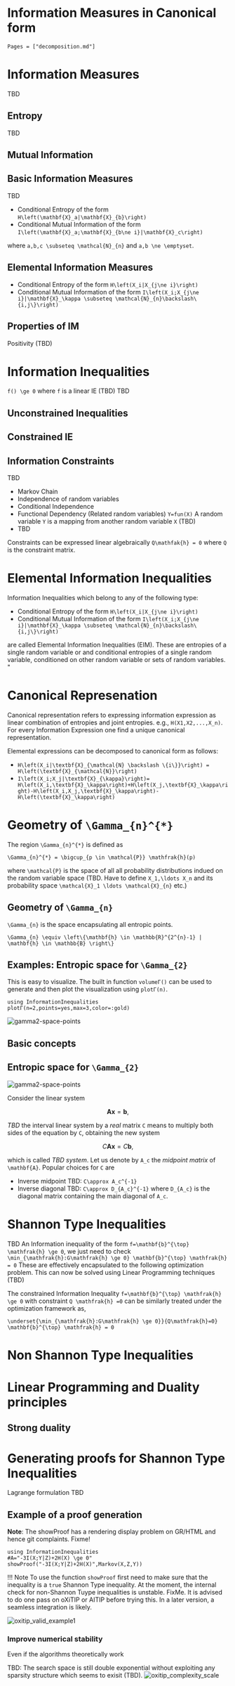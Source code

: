 # Information Measures in Canonical form

```@contents
Pages = ["decomposition.md"]
```

# Information Measures
TBD
## Entropy
TBD
## Mutual Information

## Basic Information Measures
TBD

* Conditional Entropy of the form ``H\left(\mathbf{X}_a|\mathbf{X}_{b}\right)``
* Conditional Mutual Information of the form ``I\left(\mathbf{X}_a;\mathbf{X}_{b\ne i}|\mathbf{X}_c\right)``

where ``a,b,c \subseteq \mathcal{N}_{n}`` and ``a,b \ne \emptyset``.

## Elemental Information Measures

* Conditional Entropy of the form ``H\left(X_i|X_{j\ne i}\right)``
* Conditional Mutual Information of the form ``I\left(X_i;X_{j\ne i}|\mathbf{X}_\kappa \subseteq \mathcal{N}_{n}\backslash\{i,j\}\right)``



## Properties of IM
Positivity (TBD)


# Information Inequalities
``f() \ge 0`` where ``f`` is a linear IE (TBD)
TBD
## Unconstrained Inequalities
## Constrained IE

## Information Constraints
TBD
* Markov Chain
* Independence of random variables
* Conditional Independence
* Functional Dependency (Related random variables) ``Y=fun(X)`` 
A random variable ``Y`` is a mapping from another random variable ``X`` (TBD)
* TBD

 Constraints can be expressed linear algebraically ``Q\mathfak{h} = 0`` where ``Q`` is the constraint matrix.

# Elemental Information Inequalities 
Information Inequalities which belong to any of the following type:
* Conditional Entropy of the form ``H\left(X_i|X_{j\ne i}\right)``
* Conditional Mutual Information of the form ``I\left(X_i;X_{j\ne i}|\mathbf{X}_\kappa \subseteq \mathcal{N}_{n}\backslash\{i,j\}\right)``

are called Elemental Information Inequalities (EIM). These are entropies of a single random variable or and conditional entropies of a single random variable, conditioned on other random variable or sets of random variables.
"


# Canonical Represenation

Canonical representation refers to expressing information expression as linear combination of entropies and joint entropies. e.g., ``H(X1,X2,...,X_n)``. For every Information Expression one find a unique canonical representation.

Elemental expressions can be decomposed to canonical form as follows:
* ``H\left(X_i|\textbf{X}_{\mathcal{N} \backslash \{i\}}\right) = H\left(\textbf{X}_{\mathcal{N}}\right)``
* ``I\left(X_i;X_j|\textbf{X}_{\kappa}\right)= H\left(X_i,\textbf{X}_\kappa\right)+H\left(X_j,\textbf{X}_\kappa\right)-H\left(X_i,X_j,\textbf{X}_\kappa\right)-H\left(\textbf{X}_\kappa\right)``

# Geometry of ``\Gamma_{n}^{*}``

The region ``\Gamma_{n}^{*}`` is defined as

``\Gamma_{n}^{*} = \bigcup_{p \in \mathcal{P}} \mathfrak{h}(p)``

where ``\mathcal{P}`` is the space of all all probability distributions indued on the random variable space  (TBD. Have to define ``X_1,\ldots X_n`` and its probability space ``\mathcal{X}_1 \ldots \mathcal{X}_{n}`` etc.)

## Geometry of ``\Gamma_{n}``
``\Gamma_{n}`` is the space encapsulating all entropic points. 

``\Gamma_{n} \equiv \left\{\mathbf{h} \in \mathbb{R}^{2^{n}-1} | \mathbf{h} \in \mathbb{B} \right\}``

## Examples: Entropic space for ``\Gamma_{2}``

This is easy to visualize. The built in function `volumeΓ()` can be used to generate and then plot the visualization using `plotΓ(n)`.

```@example visualGamma2a
using InformationInequalities
plotΓ(n=2,points=yes,max=3,color=:gold)
```
![gamma2-space-points](../assets/gamma2gold.png)

## Basic concepts

## Entropic space for ``\Gamma_{2}``
![gamma2-space-points](../assets/gamma2.png)

Consider the linear system

```math
\mathbf{Ax}=\mathbf{b},
```

*TBD* the interval linear system by a *real* matrix ``C`` means to multiply both sides of the equation by ``C``, obtaining the new system

```math
C\mathbf{Ax}=C\mathbf{b},
```

which is called *TBD system*. Let us denote by ``A_c`` the *midpoint matrix* of ``\mathbf{A}``. Popular choices for ``C`` are

- Inverse midpoint TBD: ``C\approx A_c^{-1}``
- Inverse diagonal TBD: ``C\approx D_{A_c}^{-1}`` where ``D_{A_c}`` is the diagonal matrix containing the main diagonal of ``A_c``.


# Shannon Type Inequalities
TBD
An Information inequality of the form ``f=\mathbf{b}^{\top} \mathfrak{h} \ge 0``, we just need to check
``\min_{\mathfrak{h}:G\mathfrak{h} \ge 0} \mathbf{b}^{\top} \mathfrak{h} = 0``
These are effectively encapsulated to the following optimization problem. This can now be solved using Linear Programming techniques (TBD)

The constrained Information Inequality ``f=\mathbf{b}^{\top} \mathfrak{h} \ge 0`` with constraint ``Q \mathfrak{h} =0`` can be similarly treated under the optimization framework as,

``\underset{\min_{\mathfrak{h}:G\mathfrak{h} \ge 0}}{Q\mathfrak{h}=0} \mathbf{b}^{\top} \mathfrak{h} = 0``


# Non Shannon Type Inequalities

# Linear Programming and Duality principles
## Strong duality 
# Generating proofs for Shannon Type Inequalities
Lagrange formulation
TBD

## Example of a proof generation
**Note**: The showProof has a rendering display problem on GR/HTML and hence git complaints. Fixme!
```@example proofShannon2
using InformationInequalities
#A="-3I(X;Y|Z)+2H(X) \ge 0"
showProof("-3I(X;Y|Z)+2H(X)",Markov(X,Z,Y))
```

!!! Note
    To use the function `showProof` first need to make sure that the inequality is a `true` Shannon Type inequality. At the moment, the internal check for non-Shannon Tuype inequalities is unstable. FixMe. It is advised to do one pass on oXiTIP or AITIP before trying this. In a later version, a seamless integration is likely.

![oxitip_valid_example1](../assets/oxitip_ex1.png) 

### Improve numerical stability

Even if the algorithms theoretically work

TBD: The search space is still double exponential without exploiting any sparsity structure which seems to exisit (TBD).
![oxitip_complexity_scale](../assets/oxitip_complexity.svg)